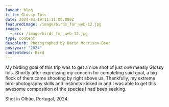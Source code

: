 ```yaml
---
layout: blog
title: Glossy Ibis
date: 2024-03-19T11:11:00.000Z
featuredimage: /image/birds_for_web-12.jpg
images:
  - src: /image/birds_for_web-12.jpg
type: content
descblurb: Photographed by Darin Morrison-Beer
postyear: "2024"
contentdesc: Bird
---
```

My birding goal of this trip was to get a nice shot of just one measly Glossy Ibis. Shortly after expressing my concern for completing said goal, a big flock of them came shooting by right above us. Thankfully, my extreme bird-photography skills and instincts kicked in and I was able to get this awesome composition of the species I had been seeking.

Shot in Olhão, Portugal, 2024.
